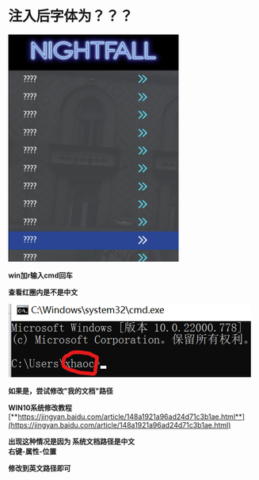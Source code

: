 # 注入后字体为？？？

![](<../../.gitbook/assets/image (61).png>)

**win加r输入cmd回车**

**查看红圈内是不是中文**

![](<../../.gitbook/assets/image (69).png>)

**如果是，尝试修改"我的文档"路径**

**WIN10系统修改教程**[**https://jingyan.baidu.com/article/148a1921a96ad24d71c3b1ae.html**](https://jingyan.baidu.com/article/148a1921a96ad24d71c3b1ae.html)

**出现这种情况是因为 系统文档路径是中文**\
**右键-属性-位置**

**修改到英文路径即可**
